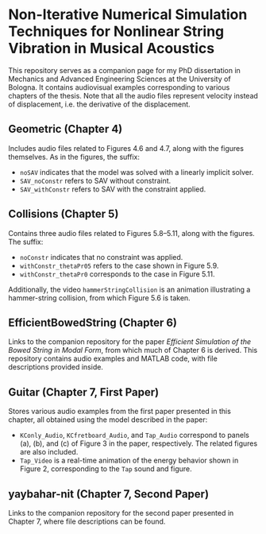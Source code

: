 # Non-Iterative Numerical Simulation Techniques for Nonlinear String Vibration in Musical Acoustics

This repository serves as a companion page for my PhD dissertation in Mechanics and Advanced Engineering Sciences at the University of Bologna. It contains audiovisual examples corresponding to various chapters of the thesis. Note that all the audio files represent velocity instead of displacement, i.e. the derivative of the displacement.

## Geometric (Chapter 4)
Includes audio files related to Figures 4.6 and 4.7, along with the figures themselves. As in the figures, the suffix:
- `noSAV` indicates that the model was solved with a linearly implicit solver.
- `SAV_noConstr` refers to SAV without constraint.
- `SAV_withConstr` refers to SAV with the constraint applied.

## Collisions (Chapter 5)
Contains three audio files related to Figures 5.8–5.11, along with the figures. The suffix:
- `noConstr` indicates that no constraint was applied.
- `withConstr_thetaPr05` refers to the case shown in Figure 5.9.
- `withConstr_thetaPr0` corresponds to the case in Figure 5.11.

Additionally, the video `hammerStringCollision` is an animation illustrating a hammer-string collision, from which Figure 5.6 is taken.

## EfficientBowedString (Chapter 6)
Links to the companion repository for the paper *Efficient Simulation of the Bowed String in Modal Form*, from which much of Chapter 6 is derived. This repository contains audio examples and MATLAB code, with file descriptions provided inside.

## Guitar (Chapter 7, First Paper)
Stores various audio examples from the first paper presented in this chapter, all obtained using the model described in the paper:
- `KConly_Audio`, `KCfretboard_Audio`, and `Tap_Audio` correspond to panels (a), (b), and (c) of Figure 3 in the paper, respectively. The related figures are also included.
- `Tap_Video` is a real-time animation of the energy behavior shown in Figure 2, corresponding to the `Tap` sound and figure.

## yaybahar-nit (Chapter 7, Second Paper)
Links to the companion repository for the second paper presented in Chapter 7, where file descriptions can be found.
